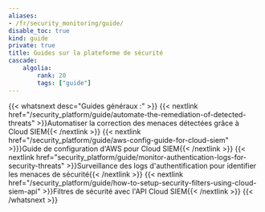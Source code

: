 ```yaml
---
aliases:
- /fr/security_monitoring/guide/
disable_toc: true
kind: guide
private: true
title: Guides sur la plateforme de sécurité
cascade:
    algolia:
        rank: 20
        tags: ["guide"]
---
```


{{< whatsnext desc="Guides généraux :" >}}
    {{< nextlink href="/security_platform/guide/automate-the-remediation-of-detected-threats" >}}Automatiser la correction des menaces détectées grâce à Cloud SIEM{{< /nextlink >}}
    {{< nextlink href="/security_platform/guide/aws-config-guide-for-cloud-siem" >}}}Guide de configuration d'AWS pour Cloud SIEM{{< /nextlink >}}
    {{< nextlink href="security_platform/guide/monitor-authentication-logs-for-security-threats" >}}Surveillance des logs d'authentification pour identifier les menaces de sécurité{{< /nextlink >}}
    {{< nextlink href="/security_platform/guide/how-to-setup-security-filters-using-cloud-siem-api" >}}Filtres de sécurité avec l'API Cloud SIEM{{< /nextlink >}}
{{< /whatsnext >}}